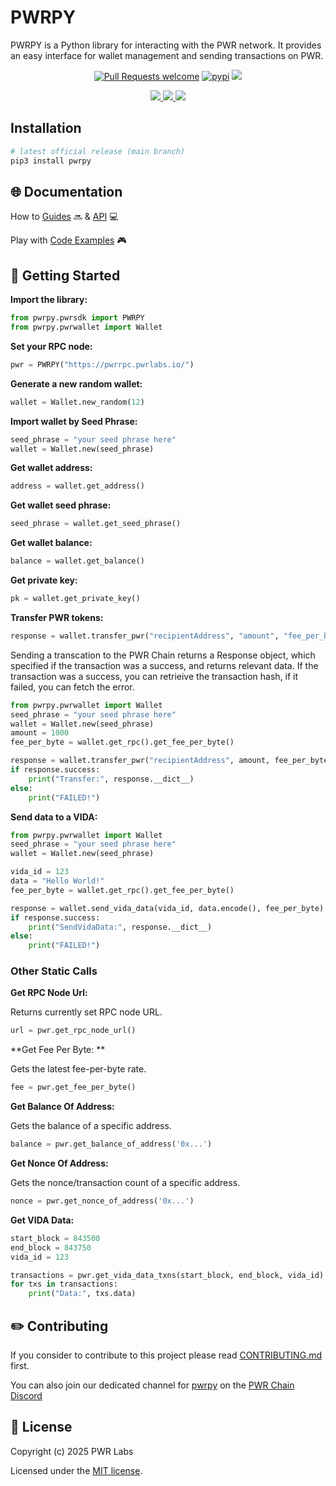 # PWRPY

PWRPY is a Python library for interacting with the PWR network.
It provides an easy interface for wallet management and sending transactions on PWR.

<div align="center">
<!-- markdownlint-restore -->

[![Pull Requests welcome](https://img.shields.io/badge/PRs-welcome-ff69b4.svg?style=flat-square)](https://github.com/pwrlabs/pwrpy/issues?q=is%3Aissue+is%3Aopen+label%3A%22help+wanted%22)
[![pypi](https://img.shields.io/pypi/v/pwrpy)](https://pypi.org/project/pwrpy/)
<a href="https://github.com/pwrlabs/pwrpy/blob/main/LICENSE/">
  <img src="https://img.shields.io/badge/license-MIT-black">
</a>
<!-- <a href="https://github.com/pwrlabs/pwrpy/stargazers">
  <img src='https://img.shields.io/github/stars/pwrlabs/pwrpy?color=yellow' />
</a> -->
<a href="https://pwrlabs.io/">
  <img src="https://img.shields.io/badge/powered_by-PWR Chain-navy">
</a>
<a href="https://www.youtube.com/@pwrlabs">
  <img src="https://img.shields.io/badge/Community%20calls-Youtube-red?logo=youtube"/>
</a>
<a href="https://twitter.com/pwrlabs">
  <img src="https://img.shields.io/twitter/follow/pwrlabs?style=social"/>
</a>

</div>

## Installation

```bash
# latest official release (main branch)
pip3 install pwrpy
```

## 🌐 Documentation

How to [Guides](https://docs.pwrlabs.io/pwrchain/overview) 🔜 & [API](https://docs.pwrlabs.io/developers/sdks/overview) 💻

Play with [Code Examples](https://github.com/keep-pwr-strong/pwr-examples/) 🎮

## 💫 Getting Started

**Import the library:**

```python
from pwrpy.pwrsdk import PWRPY
from pwrpy.pwrwallet import Wallet
```

**Set your RPC node:**

```python
pwr = PWRPY("https://pwrrpc.pwrlabs.io/")
```

**Generate a new random wallet:**

```python
wallet = Wallet.new_random(12)
```

**Import wallet by Seed Phrase:**

```python
seed_phrase = "your seed phrase here"
wallet = Wallet.new(seed_phrase)
```

**Get wallet address:**

```python
address = wallet.get_address()
```

**Get wallet seed phrase:**

```python
seed_phrase = wallet.get_seed_phrase()
```

**Get wallet balance:**

```python
balance = wallet.get_balance()
```

**Get private key:**

```python
pk = wallet.get_private_key()
```

**Transfer PWR tokens:**

```python
response = wallet.transfer_pwr("recipientAddress", "amount", "fee_per_byte")
```

Sending a transcation to the PWR Chain returns a Response object, which specified if the transaction was a success, and returns relevant data.
If the transaction was a success, you can retrieive the transaction hash, if it failed, you can fetch the error.

```python
from pwrpy.pwrwallet import Wallet
seed_phrase = "your seed phrase here"
wallet = Wallet.new(seed_phrase)
amount = 1000
fee_per_byte = wallet.get_rpc().get_fee_per_byte()

response = wallet.transfer_pwr("recipientAddress", amount, fee_per_byte)
if response.success:
    print("Transfer:", response.__dict__)
else:
    print("FAILED!")
```

**Send data to a VIDA:**

```python
from pwrpy.pwrwallet import Wallet
seed_phrase = "your seed phrase here"
wallet = Wallet.new(seed_phrase)

vida_id = 123
data = "Hello World!"
fee_per_byte = wallet.get_rpc().get_fee_per_byte()

response = wallet.send_vida_data(vida_id, data.encode(), fee_per_byte)
if response.success:
    print("SendVidaData:", response.__dict__)
else:
    print("FAILED!")
```

### Other Static Calls

**Get RPC Node Url:**

Returns currently set RPC node URL.

```python
url = pwr.get_rpc_node_url()
```

**Get Fee Per Byte: **

Gets the latest fee-per-byte rate.

```python
fee = pwr.get_fee_per_byte()
```

**Get Balance Of Address:**

Gets the balance of a specific address.

```python
balance = pwr.get_balance_of_address('0x...')
```

**Get Nonce Of Address:**

Gets the nonce/transaction count of a specific address.

```python
nonce = pwr.get_nonce_of_address('0x...')
```

**Get VIDA Data:**

```python
start_block = 843500
end_block = 843750
vida_id = 123

transactions = pwr.get_vida_data_txns(start_block, end_block, vida_id)
for txs in transactions:
    print("Data:", txs.data)
```

## ✏️ Contributing

If you consider to contribute to this project please read [CONTRIBUTING.md](https://github.com/pwrlabs/pwrpy/blob/main/CONTRIBUTING.md) first.

You can also join our dedicated channel for [pwrpy](https://discord.com/channels/1141787507189624992/1167387492153032735) on the [PWR Chain Discord](https://discord.com/invite/YASmBk9EME)

## 📜 License

Copyright (c) 2025 PWR Labs

Licensed under the [MIT license](https://github.com/pwrlabs/pwrpy/blob/main/LICENSE).
